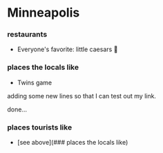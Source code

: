 # Minneapolis

### restaurants
- Everyone's favorite: little caesars :pizza:

### places the locals like
- Twins game



adding some new lines so that I can test out my link.






done...

### places tourists like
- [see above](### places the locals like)
